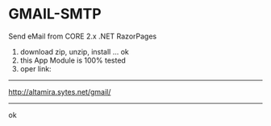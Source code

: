 # GMAIL-SMTP
Send eMail from CORE 2.x .NET RazorPages

1) download zip, unzip, install ... ok
2) this App Module is 100% tested 
3) oper link:
********************************
http://altamira.sytes.net/gmail/
********************************
ok
